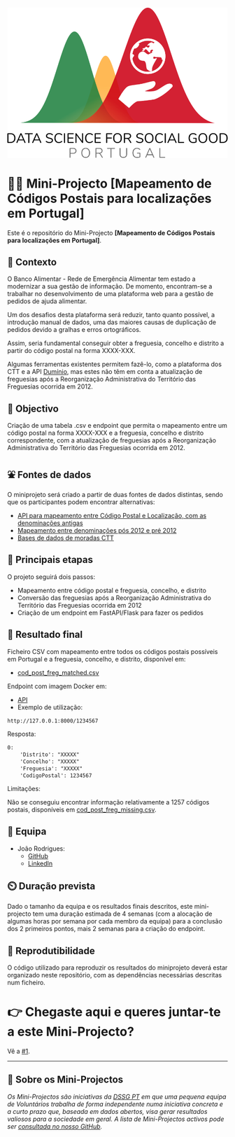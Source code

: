 ![DSGG Portugal](assets/dssg_logo_lettering.png)

# 👶🚀 Mini-Projecto [Mapeamento de Códigos Postais para localizações em Portugal] 

Este é o repositório do Mini-Projecto **[Mapeamento de Códigos Postais para localizações em Portugal]**.

## 🤔 Contexto

O Banco Alimentar - Rede de Emergência Alimentar tem estado a modernizar a sua gestão de informação. De momento, encontram-se a trabalhar no desenvolvimento de uma plataforma web para a gestão de pedidos de ajuda alimentar.

Um dos desafios desta plataforma será reduzir, tanto quanto possível, a introdução manual de dados, uma das maiores causas de duplicação de pedidos devido a gralhas e erros ortográficos.

Assim, seria fundamental conseguir obter a freguesia, concelho e distrito a partir do código postal na forma XXXX-XXX.

Algumas ferramentas existentes permitem fazê-lo, como a plataforma dos CTT e a API [Dumínio](https://www.duminio.com/ptcp/#two), mas estes não têm em conta a atualização de freguesias após a Reorganização Administrativa do Território das Freguesias ocorrida em 2012. 

## 🥅 Objectivo

Criação de uma tabela .csv e endpoint que permita o mapeamento entre um código postal na forma XXXX-XXX e a freguesia, concelho e distrito correspondente, com a atualização de freguesias após a Reorganização Administrativa do Território das Freguesias ocorrida em 2012. 

## ⛲ Fontes de dados

O miniprojeto será criado a partir de duas fontes de dados distintas, sendo que os participantes podem encontrar alternativas:
- [API para mapeamento entre Código Postal e Localização, com as denominações antigas](https://www.duminio.com/ptcp/#two)
- [Mapeamento entre denominações pós 2012 e pré 2012](https://www.sg.mai.gov.pt/AdministracaoEleitoral/Autarquias/ReorganizacaoFreguesias/Paginas/default.aspx) 
- [Bases de dados de moradas CTT](http://centraldedados.pt/codigos_postais/) 

## 🧱 Principais etapas

O projeto seguirá dois passos:

- Mapeamento entre código postal e freguesia, concelho, e distrito
- Conversão das freguesias após a Reorganização Administrativa do Território das Freguesias ocorrida em 2012
- Criação de um endpoint em FastAPI/Flask para fazer os pedidos

## 🎯 Resultado final

Ficheiro CSV com mapeamento entre todos os códigos postais possíveis em Portugal e a freguesia, concelho, e distrito, disponível em:
 - [cod_post_freg_matched.csv](https://github.com/dssg-pt/mp-mapeamento-cp7/blob/main/output_data/cod_post_freg_matched.csv)

Endpoint com imagem Docker em:
 - [API](https://github.com/dssg-pt/mp-mapeamento-cp7/tree/main/api)
 - Exemplo de utilização:
  ```
  http://127.0.0.1:8000/1234567
  ```
  
  Resposta:
  ```
  0:
      'Distrito': "XXXXX"
      'Concelho': "XXXXX"
      'Freguesia': "XXXXX"
      'CodigoPostal': 1234567
  ```

Limitações:

  Não se conseguiu encontrar informação relativamente a 1257 códigos postais, disponíveis em [cod_post_freg_missing.csv](https://github.com/dssg-pt/mp-mapeamento-cp7/blob/main/output_data/cod_post_freg_missing.csv).

## 👥 Equipa

- João Rodrigues:
  - [GitHub](https://github.com/J-Rodrigues0)
  - [LinkedIn](https://www.linkedin.com/in/joao-rodrigues0/)

## ⏲️ Duração prevista

Dado o tamanho da equipa e os resultados finais descritos, este mini-projecto tem uma duração estimada de 4 semanas (com a alocação de algumas horas por semana por cada membro da equipa) para a conclusão dos 2 primeiros pontos, mais 2 semanas para a criação do endpoint.

## 🔁 Reprodutibilidade

O código utilizado para reproduzir os resultados do miniprojeto deverá estar organizado neste repositório, com as dependências necessárias descritas num ficheiro. 

# 👉 Chegaste aqui e queres juntar-te a este Mini-Projecto?

Vê a [#1](/../../issues/1).

--- 

## 📜 Sobre os Mini-Projectos

_Os Mini-Projectos são iniciativas da [DSSG PT](https://dssg.pt) em que uma pequena equipa de Voluntários trabalha de forma independente numa iniciativa concreta e a curto prazo que, baseada em dados abertos, visa gerar resultados valiosos para a sociedade em geral. A lista de Mini-Projectos activos pode ser [consultada no nosso GitHub](https://github.com/dssg-pt/)._
